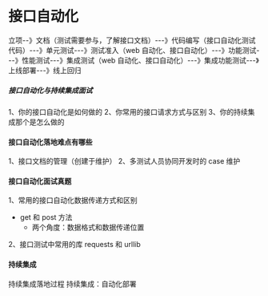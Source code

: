 # 接口自动化

立项--》文档（测试需要参与，了解接口文档）---》代码编写（接口自动化测试代码）---》单元测试---》测试准入（web 自动化、接口自动化）---》功能测试---》性能测试---》集成测试（web 自动化、接口自动化）---》集成功能测试---》上线部署---》线上回归

##### 接口自动化与持续集成面试
1、你的接口自动化是如何做的
2、你常用的接口请求方式与区别
3、你的持续集成那个是怎么做的

#### 接口自动化落地难点有哪些
1、接口文档的管理（创建于维护）
2、多测试人员协同开发时的 case 维护


#### 接口自动化面试真题
1、常用的接口自动化数据传递方式和区别
+ get 和 post 方法
	+ 两个角度：数据格式和数据传递位置

2、接口测试中常用的库
requests 和 urllib


#### 持续集成
持续集成落地过程
持续集成：自动化部署

